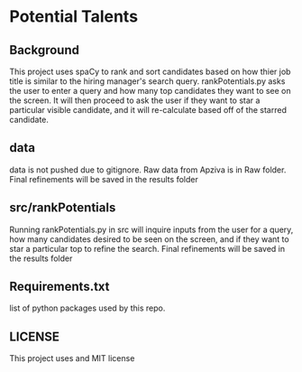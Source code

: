 # Potential Talents
## Background
This project uses spaCy to rank and sort candidates based on how thier job title is similar to the hiring manager's search query. rankPotentials.py asks the user to enter a query and how many top candidates they want to see on the screen. It will then proceed to ask the user if they want to star a particular visible candidate, and it will re-calculate based off of the starred candidate.

## data
data is not pushed due to gitignore. Raw data from Apziva is in Raw folder. Final refinements will be saved in the results folder

## src/rankPotentials
Running rankPotentials.py in src will inquire inputs from the user for a query, how many candidates desired to be seen on the screen, and if they want to star a particular top to refine the search. Final refinements will be saved in the results folder

## Requirements.txt
list of python packages used by this repo.

## LICENSE
This project uses and MIT license